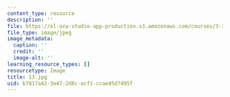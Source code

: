 ```yaml
---
content_type: resource
description: ''
file: https://ol-ocw-studio-app-production.s3.amazonaws.com/courses/3-320-atomistic-computer-modeling-of-materials-sma-5107-spring-2005/b7817a423e472d8cacf1ccae45d7495f_13.jpg
file_type: image/jpeg
image_metadata:
  caption: ''
  credit: ''
  image-alt: ''
learning_resource_types: []
resourcetype: Image
title: 13.jpg
uid: b7817a42-3e47-2d8c-acf1-ccae45d7495f
---
```


